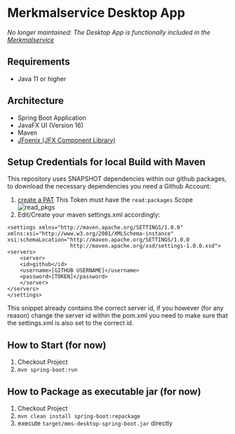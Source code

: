 # Merkmalservice Desktop App

*No longer maintained: The Desktop App is functionally included in the [Merkmalservice](https://www.merkmalservice.at/)*

## Requirements
- Java 11 or higher

## Architecture
- Spring Boot Application
- JavaFX UI (Version 16)
- Maven
- [JFoenix (JFX Component Library)](http://www.jfoenix.com/)

## Setup Credentials for local Build with Maven
This repository uses SNAPSHOT dependencies within our github packages, to download the necessary dependencies you need a Github Account:
1. [create a PAT]( https://docs.github.com/en/github/authenticating-to-github/keeping-your-account-and-data-secure/creating-a-personal-access-token#creating-a-token)
This Token must have the `read:packages` Scope
![read_pkgs](https://user-images.githubusercontent.com/8503486/122915213-ce350d00-d35b-11eb-98e4-2273a0e0a6ad.PNG)
2. Edit/Create your maven settings.xml accordingly:
```
<settings xmlns="http://maven.apache.org/SETTINGS/1.0.0"
xmlns:xsi="http://www.w3.org/2001/XMLSchema-instance"
xsi:schemaLocation="http://maven.apache.org/SETTINGS/1.0.0
					http://maven.apache.org/xsd/settings-1.0.0.xsd">
<servers>
	<server>
	<id>github</id>
	<username>[GITHUB USERNAME]</username>
	<password>[TOKEN]</password>
	</server>
</servers>
</settings>
```
This snippet already contains the correct server id, if you however (for any reason) change the server id within the pom.xml you need to make sure that the settings.xml is also set to the correct id.

## How to Start (for now)
1. Checkout Project
2. `mvn spring-boot:run`

## How to Package as executable jar (for now)
1. Checkout Project
3. `mvn clean install spring-boot:repackage`
4. execute `target/mms-desktop-spring-boot.jar` directly
